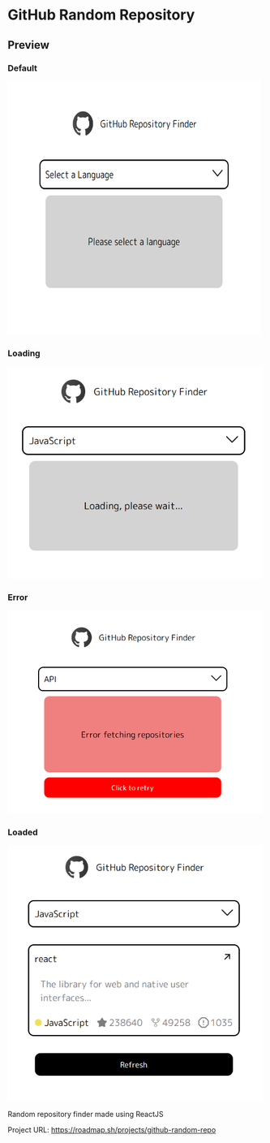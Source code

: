 # GitHub Random Repository

## Preview

### Default
<img src="src/assets/default.png" width="500px" height="500px">

### Loading
<img src="src/assets/loading.png">

### Error
<img src="src/assets/error.png">

### Loaded
<img src="src/assets/loaded.png">

Random repository finder made using ReactJS

Project URL: https://roadmap.sh/projects/github-random-repo
